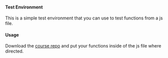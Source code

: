 #### Test Environment

This is a simple test environment that you can use to test functions from a js file. 

#### Usage

Download the [course repo](https://github.com/jswithalex/BACE-Winter2015/archive/master.zip) and put your functions inside of the js file where directed.
